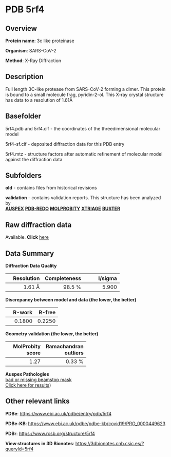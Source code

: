 # PDB 5rf4

## Overview

**Protein name**: 3c like proteinase

**Organism**: SARS-CoV-2

**Method**: X-Ray Diffraction

## Description

Full length 3C-like protease from SARS-CoV-2 forming a dimer. This protein is bound to a small molecule frag, pyridin-2-ol. This X-ray crystal structure has data to a resolution of 1.61Å

## Basefolder

5rf4.pdb and 5rf4.cif - the coordinates of the threedimensional molecular model

5rf4-sf.cif - deposited diffraction data for this PDB entry

5rf4.mtz - structure factors after automatic refinement of molecular model against the diffraction data

## Subfolders



**old** - contains files from historical revisions

**validation** - contains validation reports. This structure has been analyzed by <br>[**AUSPEX**](https://github.com/thorn-lab/coronavirus_structural_task_force/tree/master/pdb/3c_like_proteinase/SARS-CoV-2/5rf4/validation/auspex) [**PDB-REDO**](https://github.com/thorn-lab/coronavirus_structural_task_force/tree/master/pdb/3c_like_proteinase/SARS-CoV-2/5rf4/validation/pdb-redo) [**MOLPROBITY**](https://github.com/thorn-lab/coronavirus_structural_task_force/tree/master/pdb/3c_like_proteinase/SARS-CoV-2/5rf4/validation/molprobity) [**XTRIAGE**](https://github.com/thorn-lab/coronavirus_structural_task_force/blob/master/pdb/3c_like_proteinase/SARS-CoV-2/5rf4/validation/Xtriage_output.log) [**BUSTER**](https://www.globalphasing.com/buster/wiki/index.cgi?Covid19Pdb5RF4) 



## Raw diffraction data

Available. **Click** [here](https://zenodo.org/record/3731178) 

## Data Summary
**Diffraction Data Quality**

|   | Resolution | Completeness| I/sigma |
|---|-------------:|----------------:|--------------:|
|   |1.61 Å|98.5  %|<img width=50/>5.900|

**Discrepancy between model and data (the lower, the better)**

|   | **R-work**| **R-free**   
|---|-------------:|----------------:|           
||  0.1800|  0.2250|

**Geometry validation (the lower, the better)**

|   |**MolProbity<br>score**| **Ramachandran<br>outliers** 
|---|-------------:|----------------:|
||  1.27|  0.33 %|

**Auspex Pathologies**<br> [bad or missing beamstop mask](https://www.auspex.de/pathol/#2)<br>[Click here for results](https://github.com/thorn-lab/coronavirus_structural_task_force/blob/master/pdb/3c_like_proteinase/SARS-CoV-2/5rf4/validation/auspex/5rf4_auspex_comments.txt))

 



## Other relevant links 
**PDBe**:  https://www.ebi.ac.uk/pdbe/entry/pdb/5rf4

**PDBe-KB**: https://www.ebi.ac.uk/pdbe/pdbe-kb/covid19/PRO_0000449623 
 
**PDBr**: https://www.rcsb.org/structure/5rf4 

**View structures in 3D Bionotes**: https://3dbionotes.cnb.csic.es/?queryId=5rf4

